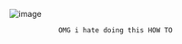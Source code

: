  ![image](https://github.com/MiracleMuzical/MiracleMuzical/assets/153952641/cabfc100-0b45-410b-8b1a-c4ed251ec78c)


                OMG i hate doing this HOW TO 

